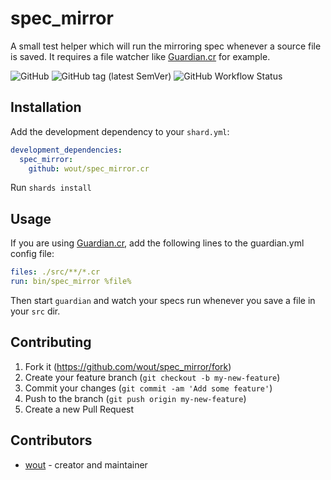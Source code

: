 # spec_mirror

A small test helper which will run the mirroring spec whenever a source file 
is saved. It requires a file watcher like [Guardian.cr](https://github.com/f/guardian) for example.

![GitHub](https://img.shields.io/github/license/wout/spec_mirror.cr)
![GitHub tag (latest SemVer)](https://img.shields.io/github/v/tag/wout/spec_mirror.cr)
![GitHub Workflow Status](https://img.shields.io/github/workflow/status/wout/spec_mirror.cr/spec_mirror-ci)

## Installation

Add the development dependency to your `shard.yml`:

```yaml
development_dependencies:
  spec_mirror:
    github: wout/spec_mirror.cr
```

Run `shards install`

## Usage

If you are using [Guardian.cr](https://github.com/f/guardian), add the following
lines to the guardian.yml config file:

```yaml
files: ./src/**/*.cr
run: bin/spec_mirror %file%
```

Then start `guardian` and watch your specs run whenever you save a file in your
`src` dir.

## Contributing

1. Fork it (<https://github.com/wout/spec_mirror/fork>)
2. Create your feature branch (`git checkout -b my-new-feature`)
3. Commit your changes (`git commit -am 'Add some feature'`)
4. Push to the branch (`git push origin my-new-feature`)
5. Create a new Pull Request

## Contributors

- [wout](https://github.com/wout) - creator and maintainer

